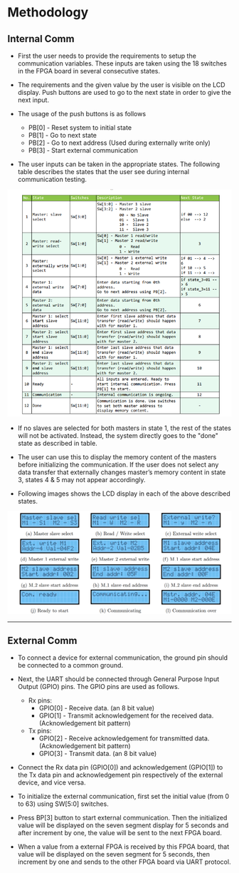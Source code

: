 
# Methodology
## Internal Comm
* First the user needs to provide the requirements to setup the communication variables. These inputs are taken using the 18 switches in the FPGA board in several consecutive
states. 
* The requirements and the given value by the user is visible on the LCD display. Push buttons are used to go to the next state in order to give the next
input. 
* The usage of the push buttons is as follows
  * PB[0] - Reset system to initial state
  * PB[1] - Go to next state
  * PB[2] - Go to next address (Used during externally write only)
  * PB[3] - Start external communication

* The user inputs can be taken in the appropriate states. The following table describes the states that the user see during internal communication testing.

![](images/table.png)

* If no slaves are selected for both masters in state 1, the rest of the states will not be activated. Instead, the system directly goes to the "done" state as described in table.
*  The user can use this to display the memory content of the masters before initializing the communication. If the user does not select any data transfer that externally changes master’s memory content in state 3, states 4 & 5 may not appear accordingly.

*  Following images shows the LCD display in each of the above described states. 

![](images/lcd.png)

---
## External Comm

* To connect a device for external communication, the ground pin should be connected to a common ground. 
* Next, the UART should be connected through General Purpose
Input Output (GPIO) pins. The GPIO pins are used as
follows.
  * Rx pins:
    * GPIO[0] - Receive data. (an 8 bit value)
    * GPIO[1] - Transmit acknowledgement for the received data. (Acknowledgement bit pattern)
  * Tx pins:
    * GPIO[2] - Receive acknowledgement for transmitted data. (Acknowledgement bit pattern)
    * GPIO[3] - Transmit data. (an 8 bit value)
  
* Connect the Rx data pin (GPIO[0]) and acknowledgement (GPIO[1]) to the Tx data pin and acknowledgement pin respectively of the external device, and vice versa.
* To initialize the external communication, first set the initial value (from 0 to 63) using SW[5:0] switches. 
* Press BP[3] button to start external communication. Then the initialized value will be displayed on the seven segment display for 5 seconds and after increment by one, the value will be sent to the next FPGA board.
* When a value from a external FPGA is received by this FPGA board, that value will be displayed on the seven segment for 5 seconds, then increment by one and sends to the other FPGA board via UART protocol.
